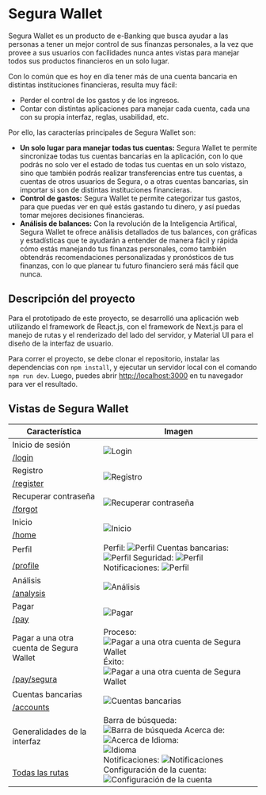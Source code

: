 # Segura Wallet

Segura Wallet es un producto de e-Banking que busca ayudar a las personas a tener un mejor control de sus finanzas personales, a la vez que provee a sus usuarios con facilidades nunca antes vistas para manejar todos sus productos financieros en un solo lugar.

Con lo común que es hoy en día tener más de una cuenta bancaria en distintas instituciones financieras, resulta muy fácil:

- Perder el control de los gastos y de los ingresos.
- Contar con distintas aplicaciones para manejar cada cuenta, cada una con su propia interfaz, reglas, usabilidad, etc.

Por ello, las caracterías principales de Segura Wallet son:

- **Un solo lugar para manejar todas tus cuentas:** Segura Wallet te permite sincronizae todas tus cuentas bancarias en la aplicación, con lo que podrás no solo ver el estado de todas tus cuentas en un solo vistazo, sino que también podrás realizar transferencias entre tus cuentas, a cuentas de otros usuarios de Segura, o a otras cuentas bancarias, sin importar si son de distintas instituciones financieras.
- **Control de gastos:** Segura Wallet te permite categorizar tus gastos, para que puedas ver en qué estás gastando tu dinero, y así puedas tomar mejores decisiones financieras.
- **Análisis de balances:** Con la revolución de la Inteligencia Artifical, Segura Wallet te ofrece análisis detallados de tus balances, con gráficas y estadísticas que te ayudarán a entender de manera fácil y rápida cómo estás manejando tus finanzas personales, como también obtendrás recomendaciones personalizadas y pronósticos de tus finanzas, con lo que planear tu futuro financiero será más fácil que nunca.

## Descripción del proyecto

Para el prototipado de este proyecto, se desarrolló una aplicación web utilizando el framework de React.js, con el framework de Next.js para el manejo de rutas y el renderizado del lado del servidor, y Material UI para el diseño de la interfaz de usuario.

Para correr el proyecto, se debe clonar el repositorio, instalar las dependencias con `npm install`, y ejecutar un servidor local con el comando `npm run dev`. Luego, puedes abrir [http://localhost:3000](http://localhost:3000) en tu navegador para ver el resultado.

## Vistas de Segura Wallet

<table>
    <thead>
        <tr>
            <th>Característica</th>
            <th>Imagen</th>
        </tr>
    </thead>
    <tbody>
        <tr>
            <td>Inicio de sesión</td>
            <td rowspan="2"><img src="imgs/login.jpeg" alt="Login"></td>
        </tr>
        <tr>
            <td><a href="#">/login</a></td>
        </tr>
        <tr>
            <td>Registro</td>
            <td rowspan="2"><img src="imgs/register.jpeg" alt="Registro"></td>
        </tr>
        <tr>
            <td><a href="#">/register</a></td>
        </tr>
        <tr>
            <td>Recuperar contraseña</td>
            <td rowspan="2"><img src="imgs/forgot.jpeg" alt="Recuperar contraseña"></td>
        </tr>
        <tr>
            <td><a href="#">/forgot</a></td>
        </tr>
        <tr>
            <td>Inicio</td>
            <td rowspan="2"><img src="imgs/home.jpeg" alt="Inicio"></td>
        </tr>
        <tr>
            <td><a href="#">/home</a></td>
        </tr>
        <tr>
            <td>Perfil</td>
            <td rowspan="2">
            Perfil: <img src="imgs/profile1.jpeg" alt="Perfil">
            Cuentas bancarias: <img src="imgs/profile2.jpeg" alt="Perfil">
            Seguridad: <img src="imgs/profile3.jpeg" alt="Perfil">
            Notificaciones: <img src="imgs/profile4.jpeg" alt="Perfil">
            </td>
        </tr>
        <tr>
            <td><a href="#">/profile</a></td>
        </tr>
        <tr>
            <td>Análisis</td>
            <td rowspan="2">
            <img src="imgs/analysis.jpeg" alt="Análisis"></td>
        </tr>
        <tr>
            <td><a href="#">/analysis</a></td>
        </tr>
        <tr>
            <td>Pagar</td>
            <td rowspan="2">
            <img src="imgs/pay.jpeg" alt="Pagar"></td>
        </tr>
        <tr>
            <td><a href="#">/pay</a></td>
        </tr>
        <tr>
            <td>Pagar a una otra cuenta de Segura Wallet</td>
            <td rowspan="2">
            Proceso:
            <img src="imgs/pay-segura.jpeg" alt="Pagar a una otra cuenta de Segura Wallet">
            Éxito:
            <img src="imgs/pay-segura-success.jpeg" alt="Pagar a una otra cuenta de Segura Wallet"></td>
        </tr>
        <tr>
            <td><a href="#">/pay/segura</a></td>
        </tr>
        <tr>
            <td>Cuentas bancarias</td>
            <td rowspan="2">
            <img src="imgs/accounts.jpeg" alt="Cuentas bancarias"></td>
        </tr>
        <tr>
            <td><a href="#">/accounts</a></td>
        </tr>
        <tr>
            <td>Generalidades de la interfaz</td>
            <td rowspan="2">
            Barra de búsqueda:
            <img src="imgs/searchbar.jpeg" alt="Barra de búsqueda">
            Acerca de:
            <img src="imgs/about.png" alt="Acerca de">
            Idioma: </br>
            <img src="imgs/language.jpeg" alt="Idioma"> </br>
            Notificaciones:
            <img src="imgs/notifications.jpeg" alt="Notificaciones">
            Configuración de la cuenta:
            <img src="imgs/account-config.jpeg" alt="Configuración de la cuenta">
            </td>
        </tr>
        <tr>
            <td><a href="#">Todas las rutas</a></td>
        </tr>
    </tbody>
</table>
